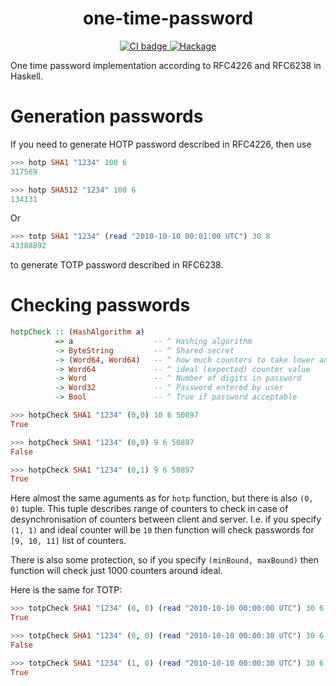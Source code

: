 <h1 align="center">
  one-time-password
</h1>

<p align="center">
<a href="https://github.com/haskell-cryptography/one-time-password/actions">
  <img src="https://img.shields.io/github/actions/workflow/status/haskell-cryptography/one-time-password/one-time-password.yml?style=flat-square" alt="CI badge" />
</a>
<a href="https://hackage.haskell.org/package/one-time-password">
  <img src="https://img.shields.io/hackage/v/one-time-password?style=flat-square" alt="Hackage" />
</a>
</p>

One time password implementation according to RFC4226 and RFC6238 in Haskell.

# Generation passwords

If you need to generate HOTP password described in RFC4226, then use

```haskell
>>> hotp SHA1 "1234" 100 6
317569

>>> hotp SHA512 "1234" 100 6
134131
```

Or

```haskell
>>> totp SHA1 "1234" (read "2010-10-10 00:01:00 UTC") 30 8
43388892
```

to generate TOTP password described in RFC6238.

# Checking passwords

```haskell
hotpCheck :: (HashAlgorithm a)
          => a                  -- ^ Hashing algorithm
          -> ByteString         -- ^ Shared secret
          -> (Word64, Word64)   -- ^ how much counters to take lower and higher than ideal
          -> Word64             -- ^ ideal (expected) counter value
          -> Word               -- ^ Number of digits in password
          -> Word32             -- ^ Password entered by user
          -> Bool               -- ^ True if password acceptable
```

```haskell
>>> hotpCheck SHA1 "1234" (0,0) 10 6 50897
True

>>> hotpCheck SHA1 "1234" (0,0) 9 6 50897
False

>>> hotpCheck SHA1 "1234" (0,1) 9 6 50897
True
```

Here almost the same aguments as for `hotp` function, but there is
also `(0, 0)` tuple. This tuple describes range of counters to check
in case of desynchronisation of counters between client and
server. I.e. if you specify `(1, 1)` and ideal counter will be `10`
then function will check passwords for `[9, 10, 11]` list of
counters.

There is also some protection, so if you specify `(minBound,
maxBound)` then function will check just 1000 counters around ideal.

Here is the same for TOTP:

```haskell
>>> totpCheck SHA1 "1234" (0, 0) (read "2010-10-10 00:00:00 UTC") 30 6 778374
True

>>> totpCheck SHA1 "1234" (0, 0) (read "2010-10-10 00:00:30 UTC") 30 6 778374
False

>>> totpCheck SHA1 "1234" (1, 0) (read "2010-10-10 00:00:30 UTC") 30 6 778374
True
```
